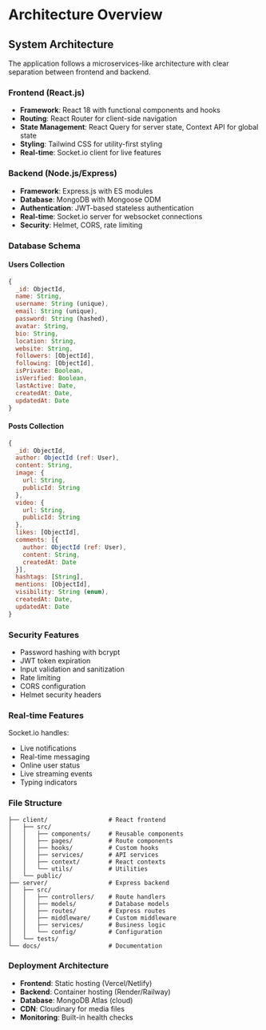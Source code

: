 # Architecture Overview

## System Architecture

The application follows a microservices-like architecture with clear separation between frontend and backend.

### Frontend (React.js)
- **Framework**: React 18 with functional components and hooks
- **Routing**: React Router for client-side navigation
- **State Management**: React Query for server state, Context API for global state
- **Styling**: Tailwind CSS for utility-first styling
- **Real-time**: Socket.io client for live features

### Backend (Node.js/Express)
- **Framework**: Express.js with ES modules
- **Database**: MongoDB with Mongoose ODM
- **Authentication**: JWT-based stateless authentication
- **Real-time**: Socket.io server for websocket connections
- **Security**: Helmet, CORS, rate limiting

### Database Schema

#### Users Collection
```javascript
{
  _id: ObjectId,
  name: String,
  username: String (unique),
  email: String (unique),
  password: String (hashed),
  avatar: String,
  bio: String,
  location: String,
  website: String,
  followers: [ObjectId],
  following: [ObjectId],
  isPrivate: Boolean,
  isVerified: Boolean,
  lastActive: Date,
  createdAt: Date,
  updatedAt: Date
}
```

#### Posts Collection
```javascript
{
  _id: ObjectId,
  author: ObjectId (ref: User),
  content: String,
  image: {
    url: String,
    publicId: String
  },
  video: {
    url: String,
    publicId: String
  },
  likes: [ObjectId],
  comments: [{
    author: ObjectId (ref: User),
    content: String,
    createdAt: Date
  }],
  hashtags: [String],
  mentions: [ObjectId],
  visibility: String (enum),
  createdAt: Date,
  updatedAt: Date
}
```

### Security Features
- Password hashing with bcrypt
- JWT token expiration
- Input validation and sanitization
- Rate limiting
- CORS configuration
- Helmet security headers

### Real-time Features
Socket.io handles:
- Live notifications
- Real-time messaging
- Online user status
- Live streaming events
- Typing indicators

### File Structure
```
├── client/                 # React frontend
│   ├── src/
│   │   ├── components/     # Reusable components
│   │   ├── pages/          # Route components
│   │   ├── hooks/          # Custom hooks
│   │   ├── services/       # API services
│   │   ├── context/        # React contexts
│   │   └── utils/          # Utilities
│   └── public/
├── server/                 # Express backend
│   ├── src/
│   │   ├── controllers/    # Route handlers
│   │   ├── models/         # Database models
│   │   ├── routes/         # Express routes
│   │   ├── middleware/     # Custom middleware
│   │   ├── services/       # Business logic
│   │   └── config/         # Configuration
│   └── tests/
└── docs/                   # Documentation
```

### Deployment Architecture
- **Frontend**: Static hosting (Vercel/Netlify)
- **Backend**: Container hosting (Render/Railway)
- **Database**: MongoDB Atlas (cloud)
- **CDN**: Cloudinary for media files
- **Monitoring**: Built-in health checks
</boltAccount>